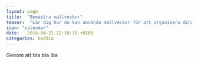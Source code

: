 ```yaml
---
layout: page
title:  "Bemästra mallveckor"
teaser:  "Lär dig hur du kan använda mallveckor för att organisera dina veckor"
icon: "calendar"
date:   2016-04-22 12:10:10 +0200
categories: kaddio
---
```


Genom att bla bla lba
